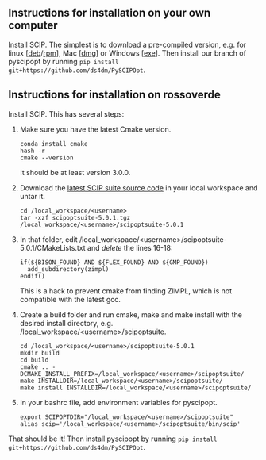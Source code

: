Instructions for installation on your own computer
--------------------------------------------------

Install SCIP. The simplest is to download a pre-compiled version, e.g. for linux [[deb](http://scip.zib.de/download.php?fname=SCIPOptSuite-5.0.1-Linux.deb)/[rpm](http://scip.zib.de/download.php?fname=SCIPOptSuite-5.0.1-Linux.rpm)], Mac [[dmg](http://scip.zib.de/download.php?fname=SCIPOptSuite-5.0.1-Darwin.dmg)] or Windows [[exe](http://scip.zib.de/download.php?fname=SCIPOptSuite-5.0.1-win64-VS15.exe)]. Then install our branch of pyscipopt by running `pip install git+https://github.com/ds4dm/PySCIPOpt`.


Instructions for installation on rossoverde
-------------------------------------------

Install SCIP. This has several steps:

1. Make sure you have the latest Cmake version.
    ```
    conda install cmake
    hash -r
    cmake --version
    ```
    It should be at least version 3.0.0.

2. Download the [latest SCIP suite source code](http://scip.zib.de/download.php?fname=scipoptsuite-5.0.1.tgz) in your local workspace and untar it.

    ```
    cd /local_workspace/<username>
    tar -xzf scipoptsuite-5.0.1.tgz /local_workspace/<username>/scipoptsuite-5.0.1
    ```

3. In that folder, edit /local_workspace/&lt;username>/scipoptsuite-5.0.1/CMakeLists.txt and *delete* the lines 16-18:

    ```
    if(${BISON_FOUND} AND ${FLEX_FOUND} AND ${GMP_FOUND})
      add_subdirectory(zimpl)
    endif()
    ```

    This is a hack to prevent cmake from finding ZIMPL, which is not compatible with the latest gcc.

4. Create a build folder and run cmake, make and make install with the desired install directory, e.g. /local_workspace/&lt;username>/scipoptsuite.

    ```
    cd /local_workspace/<username>/scipoptsuite-5.0.1
    mkdir build
    cd build
    cmake .. -DCMAKE_INSTALL_PREFIX=/local_workspace/<username>/scipoptsuite/
    make INSTALLDIR=/local_workspace/<username>/scipoptsuite/
    make install INSTALLDIR=/local_workspace/<username>/scipoptsuite/
    ```

5. In your bashrc file, add environment variables for pyscipopt.

    ```
    export SCIPOPTDIR="/local_workspace/<username>/scipoptsuite"
    alias scip='/local_workspace/<username>/scipoptsuite/bin/scip'
    ```

That should be it! Then install pyscipopt by running `pip install git+https://github.com/ds4dm/PySCIPOpt`.
